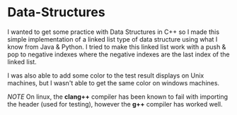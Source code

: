 # Data-Structures

I wanted to get some practice with Data Structures in C++ so I made this simple implementation of a linked list type of data structure
using what I know from Java & Python. I tried to make this linked list work with a push & pop to negative indexes where the negative indexes are the 
last index of the linked list.

I was also able to add some color to the test result displays on Unix machines, but I wasn't able to get the same color on windows machines.

*NOTE*
On linux, the **clang++** compiler has been known to fail with importing the **<vector>** header (used for testing), however the **g++** compiler has worked well.